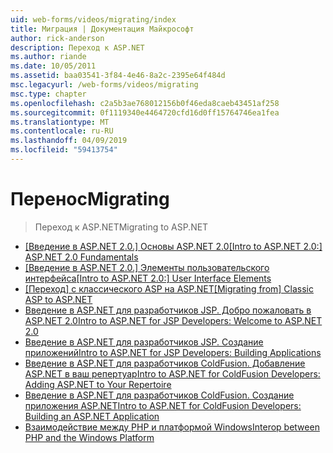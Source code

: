 ```yaml
---
uid: web-forms/videos/migrating/index
title: Миграция | Документация Майкрософт
author: rick-anderson
description: Переход к ASP.NET
ms.author: riande
ms.date: 10/05/2011
ms.assetid: baa03541-3f84-4e46-8a2c-2395e64f484d
msc.legacyurl: /web-forms/videos/migrating
msc.type: chapter
ms.openlocfilehash: c2a5b3ae768012156b0f46eda8caeb43451af258
ms.sourcegitcommit: 0f1119340e4464720cfd16d0ff15764746ea1fea
ms.translationtype: MT
ms.contentlocale: ru-RU
ms.lasthandoff: 04/09/2019
ms.locfileid: "59413754"
---
```

# <a name="migrating"></a><span data-ttu-id="2b3ac-103">Перенос</span><span class="sxs-lookup"><span data-stu-id="2b3ac-103">Migrating</span></span>

> <span data-ttu-id="2b3ac-104">Переход к ASP.NET</span><span class="sxs-lookup"><span data-stu-id="2b3ac-104">Migrating to ASP.NET</span></span>


- [<span data-ttu-id="2b3ac-105">[Введение в ASP.NET 2.0.] Основы ASP.NET 2.0</span><span class="sxs-lookup"><span data-stu-id="2b3ac-105">[Intro to ASP.NET 2.0:] ASP.NET 2.0 Fundamentals</span></span>](intro-to-aspnet-20-aspnet-20-fundamentals.md)
- [<span data-ttu-id="2b3ac-106">[Введение в ASP.NET 2.0.] Элементы пользовательского интерфейса</span><span class="sxs-lookup"><span data-stu-id="2b3ac-106">[Intro to ASP.NET 2.0:] User Interface Elements</span></span>](intro-to-aspnet-20-user-interface-elements.md)
- [<span data-ttu-id="2b3ac-107">[Переход] с классического ASP на ASP.NET</span><span class="sxs-lookup"><span data-stu-id="2b3ac-107">[Migrating from] Classic ASP to ASP.NET</span></span>](migrating-from-classic-asp-to-aspnet.md)
- [<span data-ttu-id="2b3ac-108">Введение в ASP.NET для разработчиков JSP. Добро пожаловать в ASP.NET 2.0</span><span class="sxs-lookup"><span data-stu-id="2b3ac-108">Intro to ASP.NET for JSP Developers: Welcome to ASP.NET 2.0</span></span>](intro-to-aspnet-for-jsp-developers-welcome-to-aspnet-20.md)
- [<span data-ttu-id="2b3ac-109">Введение в ASP.NET для разработчиков JSP. Создание приложений</span><span class="sxs-lookup"><span data-stu-id="2b3ac-109">Intro to ASP.NET for JSP Developers: Building Applications</span></span>](intro-to-aspnet-for-jsp-developers-building-applications.md)
- [<span data-ttu-id="2b3ac-110">Введение в ASP.NET для разработчиков ColdFusion. Добавление ASP.NET в ваш репертуар</span><span class="sxs-lookup"><span data-stu-id="2b3ac-110">Intro to ASP.NET for ColdFusion Developers: Adding ASP.NET to Your Repertoire</span></span>](intro-to-aspnet-for-coldfusion-developers-adding-aspnet-to-your-repertoire.md)
- [<span data-ttu-id="2b3ac-111">Введение в ASP.NET для разработчиков ColdFusion. Создание приложения ASP.NET</span><span class="sxs-lookup"><span data-stu-id="2b3ac-111">Intro to ASP.NET for ColdFusion Developers: Building an ASP.NET Application</span></span>](introduction-to-aspnet-for-coldfusion-developers-building-an-aspnet-application.md)
- [<span data-ttu-id="2b3ac-112">Взаимодействие между PHP и платформой Windows</span><span class="sxs-lookup"><span data-stu-id="2b3ac-112">Interop between PHP and the Windows Platform</span></span>](interop-between-php-and-the-windows-platform.md)
